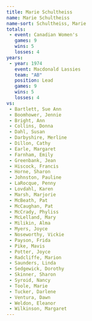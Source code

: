 ```yaml
---
title: Marie Schultheiss
name: Marie Schultheiss
name-sort: Schultheiss, Marie
totals:
 - event: Canadian Women's
   games: 9
   wins: 5
   losses: 4
years:
 - year: 1974
   event: Macdonald Lassies
   team: "AB"
   position: Lead
   games: 9
   wins: 5
   losses: 4
vs:
 - Bartlett, Sue Ann
 - Boomhower, Jennie
 - Bright, Ann
 - Collins, Donna
 - Dahl, Susan
 - Darbyshire, Merline
 - Dillon, Cathy
 - Earle, Margaret
 - Farnham, Emily
 - Greenbank, Jean
 - Hiscock, Francis
 - Horne, Sharon
 - Johnston, Pauline
 - LaRocque, Penny
 - Lovdahl, Karen
 - Marsh, Marjorie
 - McBeath, Pat
 - McCaughan, Pat
 - McCrady, Phyliss
 - McLelland, Mary
 - Milikin, Alma
 - Myers, Joyce
 - Noseworthy, Vickie
 - Payson, Frida
 - Pike, Mavis
 - Potter, Joyce
 - Radcliffe, Marion
 - Saunders, Linda
 - Sedgewick, Dorothy
 - Skinner, Sharon
 - Syroid, Nancy
 - Toole, Marie
 - Tucker, Darlene
 - Ventura, Dawn
 - Weldon, Eleanor
 - Wilkinson, Margaret
---
```

